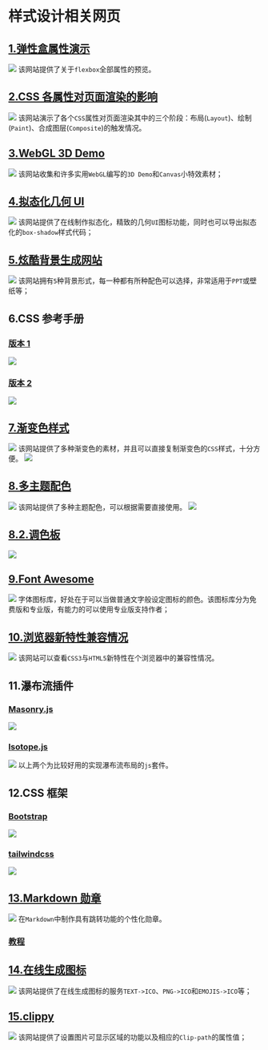 # 样式设计相关网页

## [1.弹性盒属性演示](http://flexbox.help/)

![](http://ahuntsun.gitee.io/blogimagebed/img/vuepress/website/2/1.png)
该网站提供了关于`flexbox`全部属性的预览。

## [2.CSS 各属性对页面渲染的影响](https://csstriggers.com/)

![](http://ahuntsun.gitee.io/blogimagebed/img/vuepress/website/2/2.png)
该网站演示了各个`CSS`属性对页面渲染其中的三个阶段：布局(`Layout`)、绘制(`Paint`)、合成图层(`Composite`)的触发情况。

## [3.WebGL 3D Demo](https://alteredqualia.com/)

![](http://ahuntsun.gitee.io/blogimagebed/img/vuepress/website/2/3.png)
该网站收集和许多实用`WebGL`编写的`3D Demo`和`Canvas`小特效素材；

## [4.拟态化几何 UI](https://neumorphism.io/)

![](http://ahuntsun.gitee.io/blogimagebed/img/vuepress/website/2/4.png)
该网站提供了在线制作拟态化，精致的几何`UI`图标功能，同时也可以导出拟态化的`box-shadow`样式代码；

## [5.炫酷背景生成网站](https://coolbackgrounds.io/)

![](http://ahuntsun.gitee.io/blogimagebed/img/vuepress/website/2/5.png)
该网站拥有`5`种背景形式，每一种都有所种配色可以选择，非常适用于`PPT`或壁纸等；

## 6.CSS 参考手册

### [版本 1](https://techbrood.com/cssref?p=css-reference)

![](http://ahuntsun.gitee.io/blogimagebed/img/vuepress/website/2/6.png)

### [版本 2](https://techbrood.com/cssref?p=css-reference)

![](http://ahuntsun.gitee.io/blogimagebed/img/vuepress/website/2/6.5.png)

## [7.渐变色样式](https://gradienthunt.com/)

![](http://ahuntsun.gitee.io/blogimagebed/img/vuepress/website/2/7.png)
该网站提供了多种渐变色的素材，并且可以直接复制渐变色的`CSS`样式，十分方便。
![](http://ahuntsun.gitee.io/blogimagebed/img/vuepress/website/2/7.2.png)

## [8.多主题配色](https://color.adobe.com/)

![](http://ahuntsun.gitee.io/blogimagebed/img/vuepress/website/2/8.png)
该网站提供了多种主题配色，可以根据需要直接使用。
![](http://ahuntsun.gitee.io/blogimagebed/img/vuepress/website/2/8.2.png)

## [8.2.调色板](quanzhanketang.com/colors/colors_picker.html)

![](http://ahuntsun.gitee.io/blogimagebed/img/vuepress/website/2/8.3.png)

## [9.Font Awesome](https://fontawesome.com/icons?d=gallery)

![](http://ahuntsun.gitee.io/blogimagebed/img/vuepress/website/2/9.png)
字体图标库，好处在于可以当做普通文字般设定图标的颜色。该图标库分为免费版和专业版，有能力的可以使用专业版支持作者；

## [10.浏览器新特性兼容情况](https://caniuse.com/)

![](http://ahuntsun.gitee.io/blogimagebed/img/vuepress/website/2/10.png)
该网站可以查看`CSS3`与`HTML5`新特性在个浏览器中的兼容性情况。

## 11.瀑布流插件

### [Masonry.js](https://masonry.desandro.com/)

![](http://ahuntsun.gitee.io/blogimagebed/img/vuepress/website/2/11.1.png)

### [Isotope.js](https://isotope.metafizzy.co/)

![](http://ahuntsun.gitee.io/blogimagebed/img/vuepress/website/2/11.2.png)
以上两个为比较好用的实现瀑布流布局的`js`套件。

## 12.CSS 框架

### [Bootstrap](https://www.bootcss.com/)

![](http://ahuntsun.gitee.io/blogimagebed/img/vuepress/website/2/12.1.png)

### [tailwindcss](https://tailwindcss.com/)

![](http://ahuntsun.gitee.io/blogimagebed/img/vuepress/website/2/12.2.png)

## [13.Markdown 勋章](https://shields.io/)

![](http://ahuntsun.gitee.io/blogimagebed/img/vuepress/website/2/13.png)
在`Markdown`中制作具有跳转功能的个性化勋章。

### [教程](https://wdd.js.org/how-to-make-shields-badge.html)

## [14.在线生成图标](https://favicon.io/)

![](http://ahuntsun.gitee.io/blogimagebed/img/vuepress/website/2/14.png)
该网站提供了在线生成图标的服务`TEXT->ICO`、`PNG->ICO`和`EMOJIS->ICO`等；

## [15.clippy](https://bennettfeely.com/clippy/)

![](http://ahuntsun.gitee.io/blogimagebed/img/vuepress/website/2/15.png)
该网站提供了设置图片可显示区域的功能以及相应的`Clip-path`的属性值；
